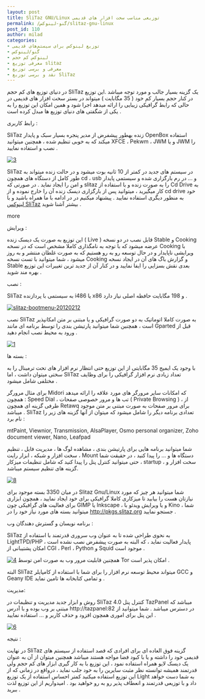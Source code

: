```yaml
---
layout: post
title: SliTaz GNU/Linux توزیعی مناسب سخت افزار های قدیمی
permalink: /گنو-لینوکس/slitaz-gnu-linux
post_id: 110
author: milad
categories: 
- توزیع لینوکس برای سیستم‌های قدیمی
- گنو/لینوکس
- لینوکس کم حجم
- معرفی توزیع slitaz
- معرفی و برسی توزیع
- نقد و برسی توزیع SliTaz
---
```


در دنیای توزیع های کم حجم SliTaz یک گزینه بسیار جالب و مورد توجه میباشد .این توزیع در کنار حجم بسیار کم خود 
( 35 مگابایت ) میتواند در بستر سخت افزار های قدیمی در حالی که رابط گرافیکی زیبایی را ارائه میدهد اجرا شود و همین امکان این توزیع را به یکی از شگفتی های دنیای توزیع ها مبدل کرده است .

رابط کاربری :

SliTaz زنده بهطور پیشفرض از مدیر پنجره بسیار سبک و پایدار OpenBox استفاده میکند که به خوبی تنظیم شده ، همچنین میتوانید XFCE ، Pekwm ، JWM  و یا JWM  را نصب و استفاده نمایید .

[![3](http://tuxgeek.ir/wp-content/uploads/2012/04/3.png)](http://tuxgeek.ir/wp-content/uploads/2012/04/3.png)

SliTaz در سیستم های جدید در کمتر از 10 ثانیه بوت میشود و در حالت زنده میتواند به طور کامل از دستگاه های همچون cd ، usb و ... در رم بارگزاری شده و سیستمی پایدار و امن را ایجاد نماید .
در صورتی که slitaz را به صورت زنده و با استفاده از Cd Drive به کار میگیرید ، میتوانید پس از بارگزاری دیسک زنده آن را خارج نموده و از cd drive خود به منظور دیگری استفاده نمایید .
پیشنهاد میکنیم در در ادامه با ما همراه باشید و با 
[لینوکس SliTaz](http://tuxgeek.ir/slitaz-gnu-linux) بیشتر آشنا شوید .


more


ویرایش :

این توزیع به صورت یک دیسک زنده ( Live ) قابل نصب در دو نسخه Stable و Cooking عرضه میشود که با توجه به نامگذاری کاملا مشخص است که در نسخه Cooking با ویرایشی ناپایدار و در حال توسعه رو به رو هستیم که به صورت غلطان منتشر و به روز میشود ، شما میتوانید با تست نسخه Cooking و گزارش باگ های آن در ایجاد نسخه Stable بعدی نقش بسزایی را ایفا نمایید و در کنار آن از جدید ترین تغییرات این توزیع بهره مند شوید .

نصب :

SliTaz به سیستمی با پردازنده i486 یا x86 و 198 مگابایت حافظه اصلی نیاز دارد .

[![slitaz-bootmenu-20120212](http://tuxgeek.ir/wp-content/uploads/2012/04/slitaz-bootmenu-20120212-300x235.png)](http://tuxgeek.ir/wp-content/uploads/2012/04/slitaz-bootmenu-20120212.png)

نصب SliTaz به صورت کاملا اتوماتیک به دو صورت گرافیکی و یا مبتنی بر متن امکانپذیر است ، همچنین شما میتوانید پارتیشن بندی را توسط برنامه ای مانند Gparted قبل از ورود به محیط نصب انجام دهید .


[![1](http://tuxgeek.ir/wp-content/uploads/2012/04/1.png)](http://tuxgeek.ir/wp-content/uploads/2012/04/1.png)

بسته ها :

با وجود یک ایمیج 35 مگابایتی از این توزیع حتی انتظار نرم افزار های تحت ترمینال را به سختی میتوان داشت ، اما SliTaz تعداد زیادی نرم افزار گرافیکی را برای وظایف مختلفی شامل میشود .

برای مثال مرورگر Midori که امکانات سایر مرورگر های مورد علاقه را ارائه میدهد همچون : Speed Dial  ، تب ها و مرور خصوصی صفحات ( Private Browsing ) ، از طرفی گزینه ای همچون Retawq  برای مرور صفحات به صورت مبتنی بر متن موجود میباشد .
SliTaz تعدادی برنامه دیگر را شامل میشود که میتوان از آنها گزینه های زیر را نام برد :

mtPaint, Viewnior, Transmission, AlsaPlayer, Osmo personal organizer, Zoho document viewer, Nano, Leafpad

شما میتوانید برنامه هایی برای پارتیشن بندی ، مشاهده لوگ ها ، مدیریت فایل ، تنظیم سخت افزار و شبکه ، ابزار رایت ، Mount دستگاه ها و ... را پیدا کنید ، در حقیقت شما حتی میتوانید کنترل پنل را پیدا کنید که شامل تنظیمات میزکار ، startup ، سخت افزار و گزینه های تنظیم سیستم میباشد.

[![8](http://tuxgeek.ir/wp-content/uploads/2012/04/8.png)](http://tuxgeek.ir/wp-content/uploads/2012/04/8.png)

در میان 3350 بسته موجود برای Slitaz Gnu/Linux شما میتوانید هر چیز که مورد نیازتان هست را بیابید تا میزکاری کاملا گرافیکی برای خود ایجاد نمایید ، همچون ابزاری برای فعالیت های گرافیکی چون GIMP یا Inkscape ، و یا ویرایش ویدئو با Kino ، شما میتوانید بسته های مورد نیاز خود را در http://pkgs.slitaz.org جستجو نمایید .

برنامه نویسان و گسترش دهندگان وب :

SliTaz به نحوی طراحی شده تا به عنوان وب سروری قدرتمند با استفاده از LightTPD/PHP پایدار فعالیت نماید ، که البته به صورت پیشفرض نصب نشده است ، امکان پشتیبانی از CGI ، Perl ، Python و Squid موجود است .

[![4](http://tuxgeek.ir/wp-content/uploads/2012/04/4.png)](http://tuxgeek.ir/wp-content/uploads/2012/04/4.png)
همچنین قابلیت مرور وب به صورت امن توسط Tor امکان پذیر است .

البته SliTaz میتواند محیط توسعه نرم افزار را برای شما با استفاده از کامپایلر GCC و  Geany IDE و  تمامی کتابخانه ها تامین نماید .

مدیریت:

روش و ابزار جدید مدیریت و تنظیمات در SliTaz 4.0 کنترل پنل TazPanel میباشد که مبتنی بر وب بوده و با آدرس http://tazpanel:82 در دسترس میباشد . شما میتوانید از  این پنل برای اموری همچون افزود و حذف کاربر و ... استفاده نمایید .

[![6](http://tuxgeek.ir/wp-content/uploads/2012/04/6.png)](http://tuxgeek.ir/wp-content/uploads/2012/04/6.png)

نتیجه :

در نهایت SliTaz گزینه فوق العاده ای برای افرادی که قصد استفاده از سیستم های قدیمی خود را داشته و یا با کبود فضا مواجه هستند میباشد همچنین میتوان از آن به عنوان یک دیسک لایو همراه استفاده نمود ، این توزیع با به کار گیری ابزار های کم حجم ولی قدرتمند همیشه توانسته نظر مثبت سایرین را به خود جلب نماید ، درواقع در زمانی که از این توزیع استفاده میکنید کمتر احساس استفاده از یک توزیع Light به شما دست خواهد داد و با توزیعی قدرتمند و انعطاف پذیر رو به رو خواهید بود .
امیدواریم از این توزیع لذت ببرید .
